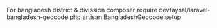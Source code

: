 For bangladesh district & divission
composer require devfaysal/laravel-bangladesh-geocode
php artisan BangladeshGeocode:setup
